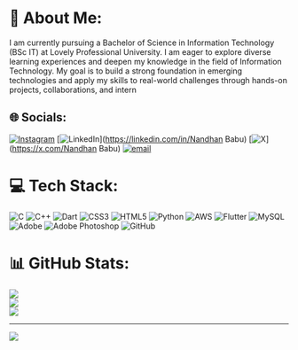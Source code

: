 # 💫 About Me:
I am currently pursuing a Bachelor of Science in Information Technology (BSc IT) at Lovely Professional University. I am eager to explore diverse learning experiences and deepen my knowledge in the field of Information Technology. My goal is to build a strong foundation in emerging technologies and apply my skills to real-world challenges through hands-on projects, collaborations, and intern


## 🌐 Socials:
[![Instagram](https://img.shields.io/badge/Instagram-%23E4405F.svg?logo=Instagram&logoColor=white)](https://instagram.com/_na_ndh_an_7) [![LinkedIn](https://img.shields.io/badge/LinkedIn-%230077B5.svg?logo=linkedin&logoColor=white)](https://linkedin.com/in/Nandhan Babu) [![X](https://img.shields.io/badge/X-black.svg?logo=X&logoColor=white)](https://x.com/Nandhan Babu) [![email](https://img.shields.io/badge/Email-D14836?logo=gmail&logoColor=white)](mailto:nandhan8075@gmail.com) 

# 💻 Tech Stack:
![C](https://img.shields.io/badge/c-%2300599C.svg?style=for-the-badge&logo=c&logoColor=white) ![C++](https://img.shields.io/badge/c++-%2300599C.svg?style=for-the-badge&logo=c%2B%2B&logoColor=white) ![Dart](https://img.shields.io/badge/dart-%230175C2.svg?style=for-the-badge&logo=dart&logoColor=white) ![CSS3](https://img.shields.io/badge/css3-%231572B6.svg?style=for-the-badge&logo=css3&logoColor=white) ![HTML5](https://img.shields.io/badge/html5-%23E34F26.svg?style=for-the-badge&logo=html5&logoColor=white) ![Python](https://img.shields.io/badge/python-3670A0?style=for-the-badge&logo=python&logoColor=ffdd54) ![AWS](https://img.shields.io/badge/AWS-%23FF9900.svg?style=for-the-badge&logo=amazon-aws&logoColor=white) ![Flutter](https://img.shields.io/badge/Flutter-%2302569B.svg?style=for-the-badge&logo=Flutter&logoColor=white) ![MySQL](https://img.shields.io/badge/mysql-4479A1.svg?style=for-the-badge&logo=mysql&logoColor=white) ![Adobe](https://img.shields.io/badge/adobe-%23FF0000.svg?style=for-the-badge&logo=adobe&logoColor=white) ![Adobe Photoshop](https://img.shields.io/badge/adobe%20photoshop-%2331A8FF.svg?style=for-the-badge&logo=adobe%20photoshop&logoColor=white) ![GitHub](https://img.shields.io/badge/github-%23121011.svg?style=for-the-badge&logo=github&logoColor=white)
# 📊 GitHub Stats:
![](https://github-readme-stats.vercel.app/api?username=bluei10&theme=dark&hide_border=false&include_all_commits=false&count_private=false)<br/>
![](https://nirzak-streak-stats.vercel.app/?user=bluei10&theme=dark&hide_border=false)<br/>
![](https://github-readme-stats.vercel.app/api/top-langs/?username=bluei10&theme=dark&hide_border=false&include_all_commits=false&count_private=false&layout=compact)

---
[![](https://visitcount.itsvg.in/api?id=bluei10&icon=0&color=0)](https://visitcount.itsvg.in)

<!-- Proudly created with GPRM ( https://gprm.itsvg.in ) -->
